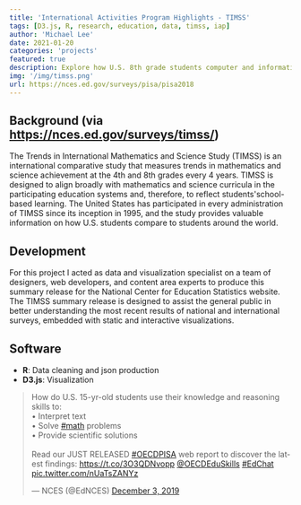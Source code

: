 ```yaml
---
title: 'International Activities Program Highlights - TIMSS'
tags: [D3.js, R, research, education, data, timss, iap]
author: 'Michael Lee'
date: 2021-01-20
categories: 'projects'
featured: true
description: Explore how U.S. 8th grade students computer and information literacy and computational thinking compared internationally in 2018.
img: '/img/timss.png'
url: https://nces.ed.gov/surveys/pisa/pisa2018
---
```


## Background (via https://nces.ed.gov/surveys/timss/)

The Trends in International Mathematics and Science Study (TIMSS) is an international comparative study that measures trends in mathematics and science achievement at the 4th and 8th grades every 4 years. TIMSS is designed to align broadly with mathematics and science curricula in the participating education systems and, therefore, to reflect students'school-based learning. The United States has participated in every administration of TIMSS since its inception in 1995, and the study provides valuable information on how U.S. students compare to students around the world.

## Development

For this project I acted as data and visualization specialist on a team of designers, web developers, and content area experts to produce this summary release for the National Center for Education Statistics website. The TIMSS summary release is designed to assist the general public in better understanding the most recent results of national and international surveys, embedded with static and interactive visualizations.

## Software

- **R**: Data cleaning and json production
- **D3.js**: Visualization

<blockquote class="twitter-tweet"><p lang="en" dir="ltr">How do U.S. 15-yr-old students use their knowledge and reasoning skills to:<br>• Interpret text<br>• Solve <a href="https://twitter.com/hashtag/math?src=hash&amp;ref_src=twsrc%5Etfw">#math</a> problems <br>• Provide scientific solutions<br><br>Read our JUST RELEASED <a href="https://twitter.com/hashtag/OECDPISA?src=hash&amp;ref_src=twsrc%5Etfw">#OECDPISA</a> web report to discover the latest findings: <a href="https://t.co/3O3QDNvopp">https://t.co/3O3QDNvopp</a> <a href="https://twitter.com/OECDEduSkills?ref_src=twsrc%5Etfw">@OECDEduSkills</a> <a href="https://twitter.com/hashtag/EdChat?src=hash&amp;ref_src=twsrc%5Etfw">#EdChat</a> <a href="https://t.co/nUaTsZANYz">pic.twitter.com/nUaTsZANYz</a></p>&mdash; NCES (@EdNCES) <a href="https://twitter.com/EdNCES/status/1201879017223327744?ref_src=twsrc%5Etfw">December 3, 2019</a></blockquote>
